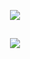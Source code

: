<p align="center">
<img src="https://github-readme-stats.vercel.app/api?username=itsmat&&show_icons=true&title_color=ffffff&icon_color=bb2acf&text_color=daf7dc&bg_color=151555">
</p>

<h2 align="center">
<img src=https://lanyard-profile-readme.vercel.app/api/452822590583603210?theme=light&bg=151555&animated=false&hideDiscrim=false&borderRadius=28px&idleMessage=Probably%20doing%20something%20else">


<!---<img src="https://discord.c99.nl/widget/theme-1/452822590583603210.png">--->

<!---
itsmat/itsmat is a ✨ special ✨ repository because its `README.md` (this file) appears on your GitHub profile.
You can click the Preview link to take a look at your changes.
--->
